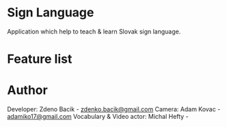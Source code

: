 # Sign Language
Application which help to teach & learn Slovak sign language.

# Feature list

# Author
Developer: Zdeno Bacik - zdenko.bacik@gmail.com
Camera: Adam Kovac - adamiko17@gmail.com
Vocabulary & Video actor: Michal Hefty - 
